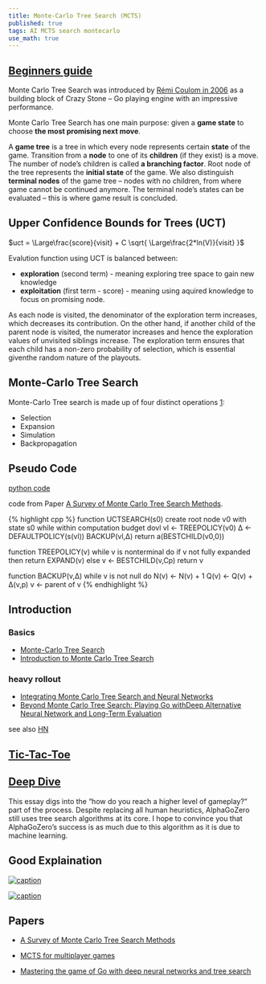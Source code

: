 ```yaml
---
title: Monte-Carlo Tree Search (MCTS)
published: true
tags: AI MCTS search montecarlo
use_math: true
---
```

## [Beginners guide](https://int8.io/monte-carlo-tree-search-beginners-guide/)

Monte Carlo Tree Search was introduced by [Rémi Coulom in 2006](https://hal.inria.fr/inria-00116992/document) as a building block of Crazy Stone – Go playing engine with an impressive performance.

Monte Carlo Tree Search has one main purpose: given a **game state** to choose **the most promising next move**. 

A **game tree** is a tree in which every node represents certain **state** of the game. Transition from a **node** to one of its **children** (if they exist) is a move. The number of node’s children is called **a branching factor**. Root node of the tree represents the **initial state** of the game. We also distinguish **terminal nodes** of the game tree – nodes with no children, from where game cannot be continued anymore. The terminal node’s states can be evaluated – this is where game result is concluded.

## Upper Confidence Bounds for Trees (UCT)

$uct = \Large\frac{score}{visit} + C \sqrt{ \Large\frac{2*ln(V)}{visit} }$

Evalution function using UCT is balanced between:
- **exploration**  (second term) - meaning exploring tree space to gain new knowledge
- **exploitation** (first term - score) - meaning using aquired knowledge to focus on promising node.

As each node is visited, the denominator of the exploration term increases, which decreases its contribution.  On  the  other  hand,  if  another  child  of  the  parent node  is  visited,  the  numerator  increases  and  hence  the exploration  values  of  unvisited  siblings  increase.  The exploration  term  ensures  that  each  child  has  a  non-zero  probability  of  selection,  which  is  essential  giventhe random nature of the playouts.

## Monte-Carlo Tree Search

Monte-Carlo Tree search is made up of four distinct operations [1](http://matthewdeakos.me/2018/03/10/monte-carlo-tree-search/):
- Selection
- Expansion
- Simulation
- Backpropagation

## Pseudo Code
[python code](https://github.com/int8/monte-carlo-tree-search)

code from Paper [A Survey of Monte Carlo Tree Search Methods](http://mcts.ai/pubs/mcts-survey-master.pdf).

{% highlight cpp %}
function UCTSEARCH(s0)
    create root node v0 with state s0
    while within computation budget dovl
        vl ← TREEPOLICY(v0)
        ∆  ← DEFAULTPOLICY(s(vl))
        BACKUP(vl,∆)
    return a(BESTCHILD(v0,0))

function TREEPOLICY(v)
    while v is nonterminal do
        if v not fully expanded then
           return EXPAND(v)
        else 
           v ← BESTCHILD(v,Cp)
    return v
    
function BACKUP(v,∆)
    while v is not null do
        N(v) ← N(v) + 1
        Q(v) ← Q(v) + ∆(v,p)
        v ← parent of v
{% endhighlight %}

## Introduction

### Basics
- [Monte-Carlo Tree Search](http://matthewdeakos.me/2018/03/10/monte-carlo-tree-search/)
- [Introduction to Monte Carlo Tree Search](https://jeffbradberry.com/posts/2015/09/intro-to-monte-carlo-tree-search/)

### heavy rollout
- [Integrating Monte Carlo Tree Search and Neural Networks](http://matthewdeakos.me/2018/07/03/integrating-monte-carlo-tree-search-and-neural-networks/)
- [Beyond Monte Carlo Tree Search: Playing Go withDeep Alternative Neural Network and Long-Term Evaluation](https://arxiv.org/pdf/1706.04052.pdf)

see also [HN](https://news.ycombinator.com/item?id=10209677)

## [Tic-Tac-Toe](http://www.baeldung.com/java-monte-carlo-tree-search)

## [Deep Dive](http://www.moderndescartes.com/essays/deep_dive_mcts/)
This essay digs into the “how do you reach a higher level of gameplay?” part of the process. Despite replacing all human heuristics, AlphaGoZero still uses tree search algorithms at its core. I hope to convince you that AlphaGoZero’s success is as much due to this algorithm as it is due to machine learning.

## Good Explaination
[![caption](https://img.youtube.com/vi/UXW2yZndl7U/0.jpg)](https://www.youtube.com/watch?v=UXW2yZndl7U)

[![caption](https://img.youtube.com/vi/eYyCR22y6Bo/0.jpg)](https://www.youtube.com/watch?v=eYyCR22y6Bo)



## Papers

- [A Survey of Monte Carlo Tree Search Methods](http://mcts.ai/pubs/mcts-survey-master.pdf)
- [MCTS for multiplayer games](https://project.dke.maastrichtuniversity.nl/games/files/phd/Nijssen_thesis.pdf)

- [Mastering the game of Go with deep neural networks and tree search](https://storage.googleapis.com/deepmind-media/alphago/AlphaGoNaturePaper.pdf)
